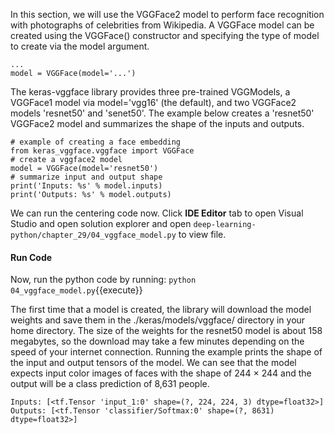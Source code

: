 In this section, we will use the VGGFace2 model to perform face recognition with photographs of
celebrities from Wikipedia. A VGGFace model can be created using the VGGFace() constructor
and specifying the type of model to create via the model argument.

```
...
model = VGGFace(model='...')
```

The keras-vggface library provides three pre-trained VGGModels, a VGGFace1 model via
model='vgg16' (the default), and two VGGFace2 models 'resnet50' and 'senet50'. The
example below creates a 'resnet50' VGGFace2 model and summarizes the shape of the inputs
and outputs.

```
# example of creating a face embedding
from keras_vggface.vggface import VGGFace
# create a vggface2 model
model = VGGFace(model='resnet50')
# summarize input and output shape
print('Inputs: %s' % model.inputs)
print('Outputs: %s' % model.outputs)
```


We can run the centering code now. Click **IDE Editor** tab to open Visual Studio and open solution explorer and open `deep-learning-python/chapter_29/04_vggface_model.py` to view file.


#### Run Code
Now, run the python code by running: `python 04_vggface_model.py`{{execute}}

The first time that a model is created, the library will download the model weights and
save them in the ./keras/models/vggface/ directory in your home directory. The size of the
weights for the resnet50 model is about 158 megabytes, so the download may take a few minutes
depending on the speed of your internet connection. Running the example prints the shape
of the input and output tensors of the model. We can see that the model expects input color
images of faces with the shape of 244 × 244 and the output will be a class prediction of 8,631
people.

```
Inputs: [<tf.Tensor 'input_1:0' shape=(?, 224, 224, 3) dtype=float32>]
Outputs: [<tf.Tensor 'classifier/Softmax:0' shape=(?, 8631) dtype=float32>]
```
